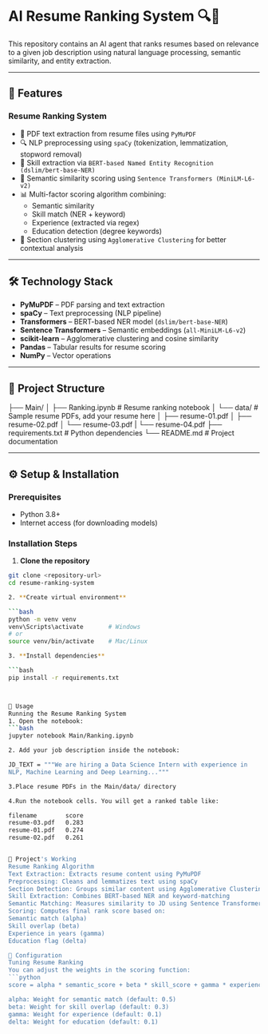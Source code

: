 # AI Resume Ranking System 🔍📄

This repository contains an AI agent that ranks resumes based on relevance to a given job description using natural language processing, semantic similarity, and entity extraction.

---

## 🚀 Features

### Resume Ranking System
- 📄 PDF text extraction from resume files using `PyMuPDF`
- 🔍 NLP preprocessing using `spaCy` (tokenization, lemmatization, stopword removal)
- 🤖 Skill extraction via `BERT-based Named Entity Recognition (dslim/bert-base-NER)`
- 🧠 Semantic similarity scoring using `Sentence Transformers (MiniLM-L6-v2)`
- 📊 Multi-factor scoring algorithm combining:
  - Semantic similarity
  - Skill match (NER + keyword)
  - Experience (extracted via regex)
  - Education detection (degree keywords)
- 🔗 Section clustering using `Agglomerative Clustering` for better contextual analysis

---

## 🛠️ Technology Stack

- **PyMuPDF** – PDF parsing and text extraction
- **spaCy** – Text preprocessing (NLP pipeline)
- **Transformers** – BERT-based NER model (`dslim/bert-base-NER`)
- **Sentence Transformers** – Semantic embeddings (`all-MiniLM-L6-v2`)
- **scikit-learn** – Agglomerative clustering and cosine similarity
- **Pandas** – Tabular results for resume scoring
- **NumPy** – Vector operations

---

## 📁 Project Structure
├── Main/
│ ├── Ranking.ipynb # Resume ranking notebook
│ └── data/ # Sample resume PDFs, add your resume here
│ ├── resume-01.pdf
│ ├── resume-02.pdf
│ └── resume-03.pdf
| └── resume-04.pdf
├── requirements.txt # Python dependencies
└── README.md # Project documentation

---

## ⚙️ Setup & Installation

### Prerequisites

- Python 3.8+
- Internet access (for downloading models)

### Installation Steps

1. **Clone the repository**

```bash
git clone <repository-url>
cd resume-ranking-system

2. **Create virtual environment**

```bash
python -m venv venv
venv\Scripts\activate       # Windows
# or
source venv/bin/activate    # Mac/Linux

3. **Install dependencies**

```bash
pip install -r requirements.txt



🧪 Usage
Running the Resume Ranking System
1. Open the notebook:
```bash
jupyter notebook Main/Ranking.ipynb

2. Add your job description inside the notebook:

JD_TEXT = """We are hiring a Data Science Intern with experience in 
NLP, Machine Learning and Deep Learning..."""

3.Place resume PDFs in the Main/data/ directory

4.Run the notebook cells. You will get a ranked table like:

filename        score
resume-03.pdf   0.283
resume-01.pdf   0.274
resume-02.pdf   0.261


🧠 Project's Working
Resume Ranking Algorithm
Text Extraction: Extracts resume content using PyMuPDF
Preprocessing: Cleans and lemmatizes text using spaCy
Section Detection: Groups similar content using Agglomerative Clustering
Skill Extraction: Combines BERT-based NER and keyword-matching
Semantic Matching: Measures similarity to JD using Sentence Transformers
Scoring: Computes final rank score based on:
Semantic match (alpha)
Skill overlap (beta)
Experience in years (gamma)
Education flag (delta)

🔧 Configuration
Tuning Resume Ranking
You can adjust the weights in the scoring function:
```python
score = alpha * semantic_score + beta * skill_score + gamma * experience_score + delta * education_flag

alpha: Weight for semantic match (default: 0.5)
beta: Weight for skill overlap (default: 0.3)
gamma: Weight for experience (default: 0.1)
delta: Weight for education (default: 0.1)

